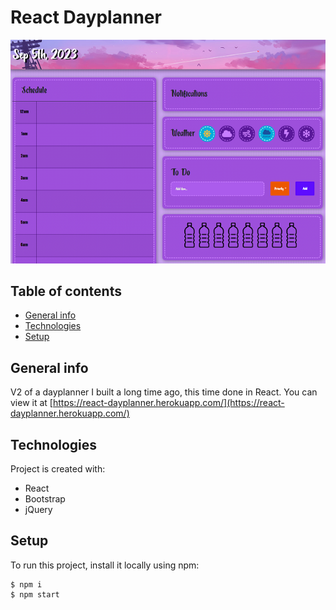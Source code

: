 # React Dayplanner

![Dayplanner preview image](./src/assets/images/preview-img.png)

## Table of contents
* [General info](#general-info)
* [Technologies](#technologies)
* [Setup](#setup)

## General info
V2 of a dayplanner I built a long time ago, this time done in React. You can view it at [https://react-dayplanner.herokuapp.com/](https://react-dayplanner.herokuapp.com/)
	
## Technologies
Project is created with:
* React
* Bootstrap 
* jQuery
	
## Setup
To run this project, install it locally using npm:

```
$ npm i
$ npm start
```